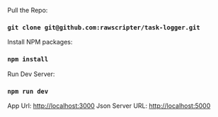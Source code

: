 Pull the Repo:
### `git clone git@github.com:rawscripter/task-logger.git`


Install NPM packages:
### `npm install`



Run Dev Server:
### `npm run dev`
 

 
App Url:  [http://localhost:3000](http://localhost:3000) 
Json Server URL:  [http://localhost:5000](http://localhost:5000)